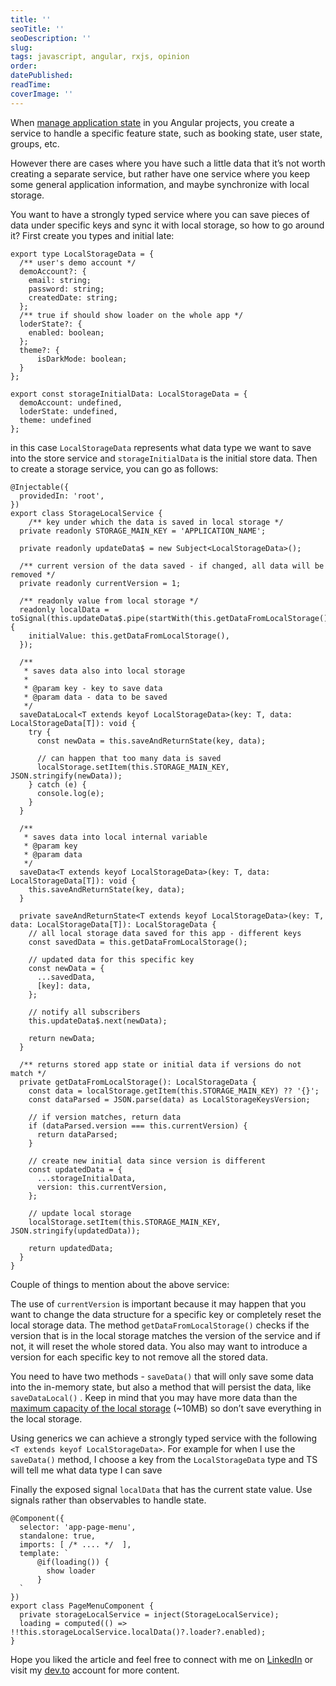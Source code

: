 ```yaml
---
title: ''
seoTitle: ''
seoDescription: ''
slug:
tags: javascript, angular, rxjs, opinion
order:
datePublished:
readTime:
coverImage: ''
---
```


When [manage application state](https://dev.to/krivanek06/angular-state-management-how-to-keep-your-sanity-1oin) in you Angular projects, you create a service to handle a specific feature state, such as booking state, user state, groups, etc.

However there are cases where you have such a little data that it’s not worth creating a separate service, but rather have one service where you keep some general application information, and maybe synchronize with local storage.

You want to have a strongly typed service where you can save pieces of data under specific keys and sync it with local storage, so how to go around it? First create you types and initial late:

```TS
export type LocalStorageData = {
  /** user's demo account */
  demoAccount?: {
    email: string;
    password: string;
    createdDate: string;
  };
  /** true if should show loader on the whole app */
  loderState?: {
    enabled: boolean;
  };
  theme?: {
	  isDarkMode: boolean;
  }
};

export const storageInitialData: LocalStorageData = {
  demoAccount: undefined,
  loderState: undefined,
  theme: undefined
};
```

in this case `LocalStorageData` represents what data type we want to save into the store service and `storageInitialData` is the initial store data. Then to create a storage service, you can go as follows:

```TS
@Injectable({
  providedIn: 'root',
})
export class StorageLocalService {
	/** key under which the data is saved in local storage */
  private readonly STORAGE_MAIN_KEY = 'APPLICATION_NAME';

  private readonly updateData$ = new Subject<LocalStorageData>();

  /** current version of the data saved - if changed, all data will be removed */
  private readonly currentVersion = 1;

  /** readonly value from local storage */
  readonly localData = toSignal(this.updateData$.pipe(startWith(this.getDataFromLocalStorage())), {
    initialValue: this.getDataFromLocalStorage(),
  });

  /**
   * saves data also into local storage
   *
   * @param key - key to save data
   * @param data - data to be saved
   */
  saveDataLocal<T extends keyof LocalStorageData>(key: T, data: LocalStorageData[T]): void {
    try {
      const newData = this.saveAndReturnState(key, data);

      // can happen that too many data is saved
      localStorage.setItem(this.STORAGE_MAIN_KEY, JSON.stringify(newData));
    } catch (e) {
      console.log(e);
    }
  }

  /**
   * saves data into local internal variable
   * @param key
   * @param data
   */
  saveData<T extends keyof LocalStorageData>(key: T, data: LocalStorageData[T]): void {
    this.saveAndReturnState(key, data);
  }

  private saveAndReturnState<T extends keyof LocalStorageData>(key: T, data: LocalStorageData[T]): LocalStorageData {
    // all local storage data saved for this app - different keys
    const savedData = this.getDataFromLocalStorage();

    // updated data for this specific key
    const newData = {
      ...savedData,
      [key]: data,
    };

    // notify all subscribers
    this.updateData$.next(newData);

    return newData;
  }

  /** returns stored app state or initial data if versions do not match */
  private getDataFromLocalStorage(): LocalStorageData {
    const data = localStorage.getItem(this.STORAGE_MAIN_KEY) ?? '{}';
    const dataParsed = JSON.parse(data) as LocalStorageKeysVersion;

    // if version matches, return data
    if (dataParsed.version === this.currentVersion) {
      return dataParsed;
    }

    // create new initial data since version is different
    const updatedData = {
      ...storageInitialData,
      version: this.currentVersion,
    };

    // update local storage
    localStorage.setItem(this.STORAGE_MAIN_KEY, JSON.stringify(updatedData));

    return updatedData;
  }
}
```

Couple of things to mention about the above service:

The use of `currentVersion` is important because it may happen that you want to change the data structure for a specific key or completely reset the local storage data. The method `getDataFromLocalStorage()` checks if the version that is in the local storage matches the version of the service and if not, it will reset the whole stored data. You also may want to introduce a version for each specific key to not remove all the stored data.

You need to have two methods - `saveData()` that will only save some data into the in-memory state, but also a method that will persist the data, like `saveDataLocal()` . Keep in mind that you may have more data than the [maximum capacity of the local storage](https://developer.mozilla.org/en-US/docs/Web/API/Storage_API/Storage_quotas_and_eviction_criteria) (~10MB) so don’t save everything in the local storage.

Using generics we can achieve a strongly typed service with the following `<T extends keyof LocalStorageData>`. For example for when I use the `saveData()` method, I choose a key from the `LocalStorageData` type and TS will tell me what data type I can save

Finally the exposed signal `localData` that has the current state value. Use signals rather than observables to handle state.

```TS
@Component({
  selector: 'app-page-menu',
  standalone: true,
  imports: [ /* .... */  ],
  template: `
	  @if(loading()) {
	    show loader
	  }
  `
})
export class PageMenuComponent {
  private storageLocalService = inject(StorageLocalService);
  loading = computed(() => !!this.storageLocalService.localData()?.loader?.enabled);
}
```

Hope you liked the article and feel free to connect with me on [LinkedIn](https://www.linkedin.com/in/eduard-krivanek) or visit my [dev.to](https://dev.to/krivanek06) account for more content.
